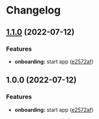 # Changelog

## [1.1.0](https://github.com/julianomcl/monorepo-release-please/compare/onboarding-v1.0.0...onboarding-v1.1.0) (2022-07-12)


### Features

* **onboarding:** start app ([e2572af](https://github.com/julianomcl/monorepo-release-please/commit/e2572af9f0e1c85adb7eb00d948fc71979acd39f))

## 1.0.0 (2022-07-12)


### Features

* **onboarding:** start app ([e2572af](https://github.com/julianomcl/monorepo-release-please/commit/e2572af9f0e1c85adb7eb00d948fc71979acd39f))
